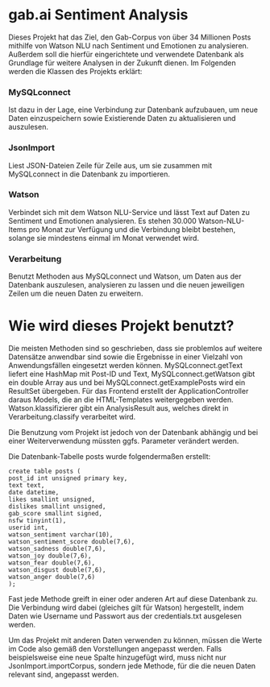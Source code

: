 # gab.ai Sentiment Analysis

Dieses Projekt hat das Ziel, den Gab-Corpus von über 34 Millionen Posts mithilfe von Watson NLU nach Sentiment und Emotionen zu analysieren. Außerdem soll die hierfür eingerichtete und verwendete Datenbank als Grundlage für weitere Analysen in der Zukunft dienen. Im Folgenden werden die Klassen des Projekts erklärt:

### MySQLconnect
Ist dazu in der Lage, eine Verbindung zur Datenbank aufzubauen, um neue Daten einzuspeichern sowie Existierende Daten zu aktualisieren und auszulesen.

### JsonImport
Liest JSON-Dateien Zeile für Zeile aus, um sie zusammen mit MySQLconnect in die Datenbank zu importieren.

### Watson
Verbindet sich mit dem Watson NLU-Service und lässt Text auf Daten zu Sentiment und Emotionen analysieren. Es stehen 30.000 Watson-NLU-Items pro Monat zur Verfügung und die Verbindung bleibt bestehen, solange sie mindestens einmal im Monat verwendet wird.
### Verarbeitung
Benutzt Methoden aus MySQLconnect und Watson, um Daten aus der Datenbank auszulesen, analysieren zu lassen und die neuen jeweiligen Zeilen um die neuen Daten zu erweitern. 
# Wie wird dieses Projekt benutzt?
Die meisten Methoden sind so geschrieben, dass sie problemlos auf weitere Datensätze anwendbar sind sowie die Ergebnisse in einer Vielzahl von Anwendungsfällen eingesetzt werden können. MySQLconnect.getText liefert eine HashMap mit Post-ID und Text, MySQLconnect.getWatson gibt ein double Array aus und bei MySQLconnect.getExamplePosts wird ein ResultSet übergeben. Für das Frontend erstellt der ApplicationController daraus Models, die an die HTML-Templates weitergegeben werden. Watson.klassifizierer gibt ein AnalysisResult aus, welches direkt in Verarbeitung.classify verarbeitet wird.

Die Benutzung vom Projekt ist jedoch von der Datenbank abhängig und bei einer Weiterverwendung müssten ggfs. Parameter verändert werden.

Die Datenbank-Tabelle posts wurde folgendermaßen erstellt:
```
create table posts (
post_id int unsigned primary key,
text text,
date datetime,
likes smallint unsigned,
dislikes smallint unsigned,
gab_score smallint signed,
nsfw tinyint(1),
userid int,
watson_sentiment varchar(10),
watson_sentiment_score double(7,6),
watson_sadness double(7,6),
watson_joy double(7,6),
watson_fear double(7,6),
watson_disgust double(7,6),
watson_anger double(7,6)
);
```
Fast jede Methode greift in einer oder anderen Art auf diese Datenbank zu. Die Verbindung wird dabei (gleiches gilt für Watson) hergestellt, indem Daten wie Username und Passwort aus der credentials.txt ausgelesen werden.

Um das Projekt mit anderen Daten verwenden zu können, müssen die Werte im Code also gemäß den Vorstellungen angepasst werden. Falls beispielsweise eine neue Spalte hinzugefügt wird, muss nicht nur JsonImport.importCorpus, sondern jede Methode, für die die neuen Daten relevant sind, angepasst werden.
